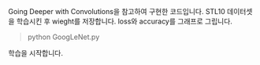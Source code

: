 Going Deeper with Convolutions을 참고하여 구현한 코드입니다.
STL10 데이터셋을 학습시킨 후 wieght를 저장합니다.
loss와 accuracy를 그래프로 그립니다.

> python GoogLeNet.py

학습을 시작합니다.
